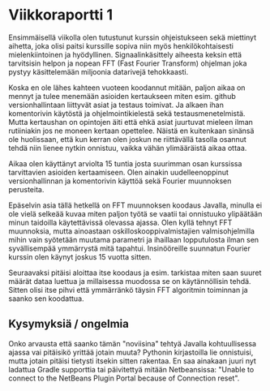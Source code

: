 # Viikkoraportti 1 

Ensimmäisellä viikolla olen tutustunut kurssin ohjeistukseen sekä miettinyt aihetta, joka olisi paitsi kurssille sopiva niin myös henkilökohtaisesti mielenkiintoinen ja hyödyllinen.
Signaalinkäsittely aiheesta keksin että tarvitsisin helpon ja nopean FFT (Fast Fourier Transform) ohjelman joka pystyy käsittelemään miljoonia datarivejä tehokkaasti.

Koska en ole lähes kahteen vuoteen koodannut mitään, paljon aikaa on mennyt ja tulee menemään asioiden kertaukseen miten esim. github versionhallintaan liittyvät asiat ja testaus toimivat.
Ja alkaen ihan komentorivin käytöstä ja ohjelmointikielestä sekä testausmenetelmistä. Mutta kertaushan on opintojen äiti että ehkä asiat juurtuvat mieleen ilman rutiiniakin jos ne moneen kertaan opettelee.
Näistä en kuitenkaan sinänsä ole huolissaan, että kun  kerran olen joskun ne riittävällä tasolla osannut tehdä niin lienee nytkin onnistuu, vaikka vähän ylimääräistä aikaa ottaa.

Aikaa olen käyttänyt arviolta 15 tuntia josta suurimman osan kurssissa tarvittavien asioiden kertaamiseen. Olen ainakin uudelleenoppinut versionhallinnan ja komentorivin käyttöä sekä Fourier muunnoksen perusteita.

Epäselvin asia tällä hetkellä on FFT muunnoksen koodaus Javalla, minulla ei ole vielä selkeää kuvaa miten paljon työtä se vaatii tai onnistuuko ylipäätään minun taidoilla käytettävissä olevassa ajassa.
Olen kyllä tehnyt FFT muunnoksia, mutta ainoastaan oskilloskooppivalmistajien valmisohjelmilla mihin vain syötetään muutama parametri ja ihaillaan lopputulosta ilman sen syvällisempää ymmärrystä mitä tapahtui.
Insinööreille suunnatun Fourier kurssin olen käynyt joskus 15 vuotta sitten.

Seuraavaksi pitäisi aloittaa itse koodaus ja esim. tarkistaa miten saan suuret määrät dataa luettua ja millaisessa muodossa se on käytännöllisin tehdä.
Sitten olisi itse pihvi että ymmärränkö täysin FFT algoritmin toiminnan ja saanko sen koodattua.

## Kysymyksiä / ongelmia

Onko arvausta että saanko tämän "noviisina" tehtyä Javalla kohtuullisessa ajassa vai pitäisikö yrittää jotain muuta? Pythonin kirjastoilla lie onnistuisi, mutta jotain pitäisi tietysti itsekin sitten rakentaa.
En saa ainakaan juuri nyt ladattua Gradle supporttia tai päivitettyä mitään Netbeansissa: "Unable to connect to the NetBeans Plugin Portal because of Connection reset". 
